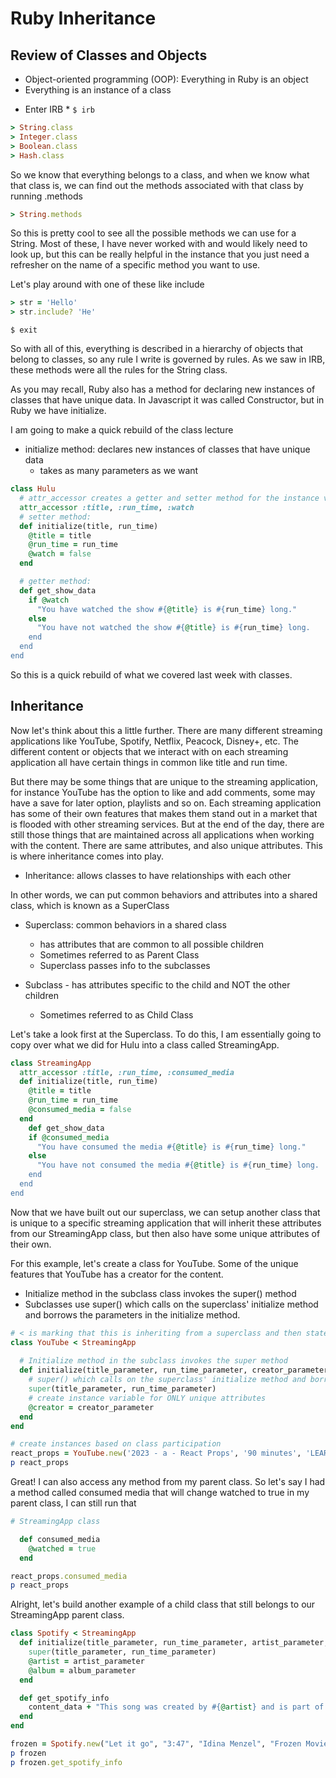 # Ruby Inheritance

## Review of Classes and Objects
- Object-oriented programming (OOP): Everything in Ruby is an object
- Everything is an instance of a class


* Enter IRB * 
`$ irb`
```ruby
> String.class
> Integer.class
> Boolean.class
> Hash.class
```

So we know that everything belongs to a class, and when we know what that class is, we can find out the methods associated with that class by running .methods

```ruby
> String.methods
```

So this is pretty cool to see all the possible methods we can use for a String.  Most of these, I have never worked with and would likely need to look up, but this can be really helpful in the instance that you just need a refresher on the name of a specific method you want to use.

Let's play around with one of these like include

```ruby
> str = 'Hello'
> str.include? 'He'
```
`$ exit`

So with all of this, everything is described in a hierarchy of objects that belong to classes, so any rule I write is governed by rules. As we saw in IRB, these methods were all the rules for the String class.


As you may recall, Ruby also has a method for declaring new instances of classes that have unique data.  In Javascript it was called Constructor, but in Ruby we have initialize.

I am going to make a quick rebuild of the class lecture
- initialize method: declares new instances of classes that have unique data
  - takes as many parameters as we want

```ruby
class Hulu
  # attr_accessor creates a getter and setter method for the instance variables it gets passed
  attr_accessor :title, :run_time, :watch
  # setter method:
  def initialize(title, run_time)
    @title = title
    @run_time = run_time
    @watch = false
  end

  # getter method:
  def get_show_data
    if @watch
      "You have watched the show #{@title} is #{run_time} long."
    else
      "You have not watched the show #{@title} is #{run_time} long.
    end
  end
end
```

So this is a quick rebuild of what we covered last week with classes.  

## Inheritance
Now let's think about this a little further.  There are many different streaming applications like YouTube, Spotify, Netflix, Peacock, Disney+, etc.  The different content or objects that we interact with on each streaming application all have certain things in common like title and run time.  

But there may be some things that are unique to the streaming application, for instance YouTube has the option to like and add comments, some may have a save for later option, playlists and so on. Each streaming application has some of their own features that makes them stand out in a market that is flooded with other streaming services.  But at the end of the day, there are still those things that are maintained across all applications when working with the content.  There are same attributes, and also unique attributes.  This is where inheritance comes into play.

- Inheritance: allows classes to have relationships with each other

In other words, we can put common behaviors and attributes into a shared class, which is known as a SuperClass

- Superclass: common behaviors in a shared class
  - has attributes that are common to all possible children 
  - Sometimes referred to as Parent Class
  - Superclass passes info to the subclasses

- Subclass - has attributes specific to the child and NOT the other children
  - Sometimes referred to as Child Class

Let's take a look first at the Superclass.  To do this, I am essentially going to copy over what we did for Hulu into a class called StreamingApp. 

```ruby
class StreamingApp
  attr_accessor :title, :run_time, :consumed_media
  def initialize(title, run_time)
    @title = title
    @run_time = run_time
    @consumed_media = false
  end
    def get_show_data
    if @consumed_media
      "You have consumed the media #{@title} is #{run_time} long."
    else
      "You have not consumed the media #{@title} is #{run_time} long.
    end
  end
end
```

Now that we have built out our superclass, we can setup another class that is unique to a specific streaming application that will inherit these attributes from our StreamingApp class, but then also have some unique attributes of their own.

For this example, let's create a class for YouTube.  Some of the unique features that YouTube has a creator for the content.

- Initialize method in the subclass class invokes the super() method
- Subclasses use super() which calls on the superclass' initialize method and borrows the parameters in the initialize method.

```ruby
# < is marking that this is inheriting from a superclass and then states what the superclass is
class YouTube < StreamingApp
  
  # Initialize method in the subclass invokes the super method
  def initialize(title_parameter, run_time_parameter, creator_parameter)
    # super() which calls on the superclass' initialize method and borrows the parameters in the initialize method.
    super(title_parameter, run_time_parameter)
    # create instance variable for ONLY unique attributes
    @creator = creator_parameter
  end
end

# create instances based on class participation 
react_props = YouTube.new('2023 - a - React Props', '90 minutes', 'LEARN Academy')
p react_props
```

Great!  I can also access any method from my parent class.  So let's say I had a method called consumed media that will change watched to true in my parent class, I can still run that 

```ruby
# StreamingApp class

  def consumed_media
    @watched = true
  end
```

```ruby
react_props.consumed_media 
p react_props
```

Alright, let's build another example of a child class that still belongs to our StreamingApp parent class.

```ruby
class Spotify < StreamingApp
  def initialize(title_parameter, run_time_parameter, artist_parameter, album_parameter)
    super(title_parameter, run_time_parameter)
    @artist = artist_parameter
    @album = album_parameter
  end

  def get_spotify_info
    content_data + "This song was created by #{@artist} and is part of the #{@album} album"
  end
end

frozen = Spotify.new("Let it go", "3:47", "Idina Menzel", "Frozen Movie Soundtrack")
p frozen
p frozen.get_spotify_info
```